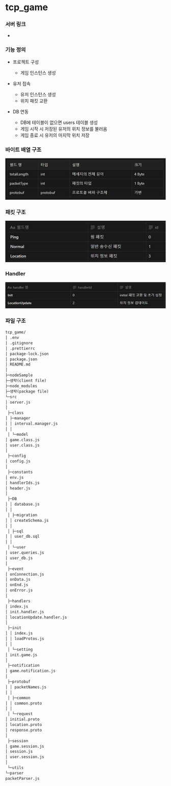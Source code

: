 # tcp_game

### 서버 링크

-

### 기능 정의

- 프로젝트 구성

  - 게임 인스턴스 생성

- 유저 접속

  - 유저 인스턴스 생성
  - 위치 패킷 교환

- DB 연동
  - DB에 테이블이 없으면 users 테이블 생성
  - 게임 시작 시 저장된 유저의 위치 정보를 불러옴
  - 게임 종료 시 유저의 마지막 위치 저장

### 바이트 배열 구조

![alt text](./readmeAssets/byteArray.png)

### 패킷 구조

![alt text](./readmeAssets/packetType.png)

### Handler

![alt text](./readmeAssets/handler.png)

### 파일 구조

```markdown
tcp_game/
│ .env
│ .gitignore
│ .prettierrc
│ package-lock.json
│ package.json
│ README.md
│  
├─nodeSample
├─생략(client file)
├─node_modules
├─생략(package file)
└─src
│ server.js
│  
 ├─class
│ ├─manager
│ │ interval.manager.js
│ │  
 │ └─model
│ game.class.js
│ user.class.js
│  
 ├─config
│ config.js
│  
 ├─constants
│ env.js
│ handlerIds.js
│ header.js
│  
 ├─DB
│ │ database.js
│ │  
 │ ├─migration
│ │ createSchema.js
│ │  
 │ ├─sql
│ │ user_db.sql
│ │  
 │ └─user
│ user.queries.js
│ user_db.js
│  
 ├─event
│ onConnection.js
│ onData.js
│ onEnd.js
│ onError.js
│  
 ├─handlers
│ index.js
│ init.handler.js
│ locationUpdate.handler.js
│  
 ├─init
│ │ index.js
│ │ loadProtos.js
│ │  
 │ └─setting
│ init.game.js
│  
 ├─notification
│ game.notification.js
│  
 ├─protobuf
│ │ packetNames.js
│ │  
 │ ├─common
│ │ common.proto
│ │  
 │ └─request
│ initial.proto
│ location.proto
│ response.proto
│  
 ├─session
│ game.session.js
│ session.js
│ user.session.js
│  
 └─utils
└─parser
packetParser.js
```
